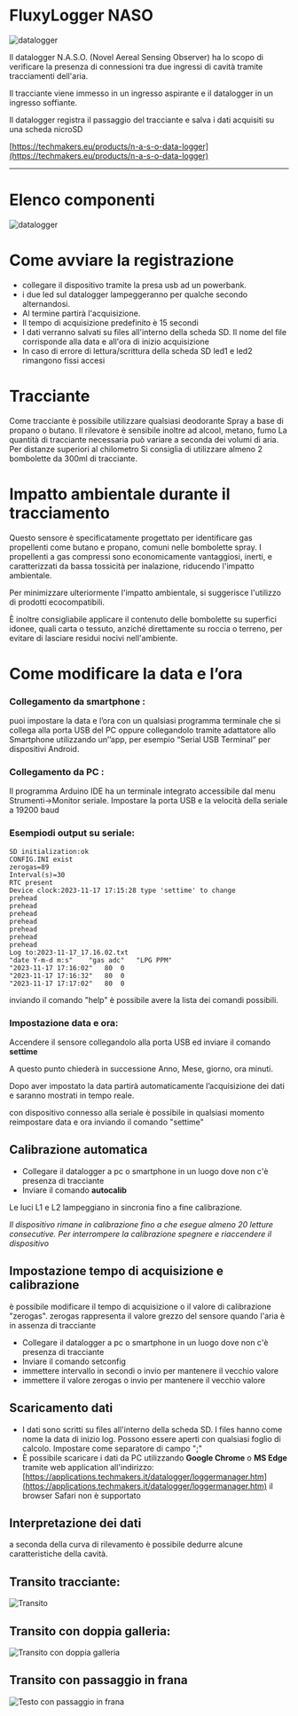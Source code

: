 # FluxyLogger NASO

![datalogger](logo.png)

Il datalogger N.A.S.O. (Novel Aereal Sensing Observer) ha lo scopo di verificare la presenza di connessioni tra due ingressi di cavità tramite tracciamenti dell'aria.

Il tracciante viene immesso in un ingresso aspirante e il datalogger in un ingresso soffiante.

Il datalogger registra il passaggio del tracciante e salva i dati acquisiti su una scheda nicroSD

[https://techmakers.eu/products/n-a-s-o-data-logger](https://techmakers.eu/products/n-a-s-o-data-logger)

-----

# Elenco componenti

![datalogger](datalogger.png)


# Come avviare la registrazione

- collegare il dispositivo tramite la presa usb ad un powerbank.
- i due led sul datalogger lampeggeranno per qualche secondo alternandosi.
- Al termine partirà l'acquisizione.
- Il tempo di acquisizione predefinito è 15 secondi
- I dati verranno salvati su files all'interno della scheda SD. Il nome del file corrisponde alla data e all'ora di inizio acquisizione
- In caso di errore di lettura/scrittura della scheda SD led1 e led2 rimangono fissi accesi

# Tracciante

Come tracciante è possibile utilizzare qualsiasi deodorante Spray a base di propano o butano.
Il rilevatore è sensibile inoltre ad alcool, metano, fumo
La quantità di tracciante necessaria può variare a seconda dei volumi di aria.
Per distanze superiori al chilometro Si consiglia di utilizzare almeno 2 bombolette da 300ml di tracciante.

# Impatto ambientale durante il tracciamento

Questo sensore è specificatamente progettato per identificare gas propellenti come butano e propano, comuni nelle bombolette spray. I propellenti a gas compressi sono economicamente vantaggiosi, inerti, e caratterizzati da bassa tossicità per inalazione, riducendo l'impatto ambientale. 

Per minimizzare ulteriormente l'impatto ambientale, si suggerisce l'utilizzo di prodotti ecocompatibili. 

È inoltre consigliabile applicare il contenuto delle bombolette su superfici idonee, quali carta o tessuto, anziché direttamente su roccia o terreno, per evitare di lasciare residui nocivi nell'ambiente.


 
# Come modificare la data e l’ora

### Collegamento da smartphone :
puoi impostare la data e l’ora con un qualsiasi programma terminale che si collega alla porta
USB del PC oppure collegandolo tramite adattatore allo Smartphone utilizzando un’’app, per
esempio “Serial USB Terminal” per dispositivi Android.


### Collegamento da PC :
Il programma Arduino IDE ha un terminale integrato accessibile dal menu
Strumenti->Monitor seriale.
Impostare la porta USB e la velocità della seriale a 19200 baud

### Esempiodi output su seriale:
```
SD initialization:ok
CONFIG.INI exist
zerogas=89
Interval(s)=30
RTC present
Device clock:2023-11-17 17:15:28 type 'settime' to change
prehead 
prehead 
prehead 
prehead 
prehead 
prehead 
prehead 
Log to:2023-11-17_17.16.02.txt
"date Y-m-d m:s"	"gas adc"	"LPG PPM" 
"2023-11-17 17:16:02"	80	0
"2023-11-17 17:16:32"	80	0
"2023-11-17 17:17:02"	80	0
```

inviando il comando "help" è possibile avere la lista dei comandi possibili.


### Impostazione data e ora:
Accendere il sensore collegandolo alla porta USB ed inviare il comando **settime**

A questo punto chiederà in successione Anno, Mese, giorno, ora minuti.

Dopo aver impostato la data partirà automaticamente l’acquisizione dei dati e saranno
mostrati in tempo reale.

con dispositivo connesso alla seriale è possibile in qualsiasi momento reimpostare data e ora inviando il comando "settime"

## Calibrazione automatica
- Collegare il datalogger a pc o smartphone in un luogo dove non c'è presenza di tracciante
- Inviare il comando **autocalib**

Le luci L1 e L2 lampeggiano in sincronia fino a fine calibrazione.

*Il dispositivo rimane in calibrazione fino a che esegue almeno 20 letture consecutive. Per interrompere la calibrazione spegnere e riaccendere il dispositivo*

## Impostazione tempo di acquisizione e calibrazione

è possibile modificare il tempo di acquisizione o il valore di calibrazione "zerogas".
zerogas rappresenta il valore grezzo del sensore quando l'aria è in assenza di tracciante 

- Collegare il datalogger a pc o smartphone in un luogo dove non c'è presenza di tracciante
- Inviare il comando setconfig
- immettere intervallo in secondi o invio per mantenere il vecchio valore
- immettere il valore zerogas o invio per mantenere il vecchio valore

## Scaricamento dati

- I dati sono scritti su files all'interno della scheda SD. I files hanno come nome la data di inizio log. Possono essere aperti con qualsiasi foglio di calcolo. Impostare come separatore di campo ";"
- È possibile scaricare i dati da PC utilizzando **Google Chrome** o **MS Edge** tramite web application all'indirizzo: [https://applications.techmakers.it/datalogger/loggermanager.htm](https://applications.techmakers.it/datalogger/loggermanager.htm)
 il browser Safari non è supportato

## Interpretazione dei dati

a seconda della curva di rilevamento è possibile dedurre alcune caratteristiche della cavità.

## Transito tracciante:
![Transito](transit.png)

## Transito con doppia galleria:
![Transito con doppia galleria](transit2.png)

## Transito con passaggio in frana
![Testo con passaggio in frana](transit3.png)


